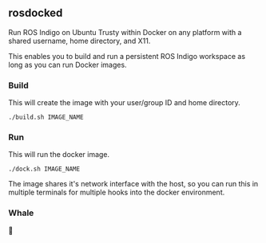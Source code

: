 ## rosdocked

Run ROS Indigo on Ubuntu Trusty within Docker on any platform with a shared
username, home directory, and X11.

This enables you to build and run a persistent ROS Indigo workspace as long as
you can run Docker images.

### Build

This will create the image with your user/group ID and home directory.

```
./build.sh IMAGE_NAME
```

### Run

This will run the docker image.

```
./dock.sh IMAGE_NAME
```

The image shares it's  network interface with the host, so you can run this in
multiple terminals for multiple hooks into the docker environment.

### Whale

🐳
